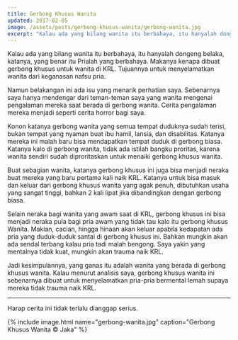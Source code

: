```yaml
---
title: Gerbong Khusus Wanita
updated: 2017-02-05
image: /assets/posts/gerbong-khusus-wanita/gerbong-wanita.jpg
excerpt: "Kalau ada yang bilang wanita itu berbahaya, itu hanyalah dongeng belaka, katanya, yang benar itu Prialah yang berbahaya."
---
```


Kalau ada yang bilang wanita itu berbahaya, itu hanyalah dongeng belaka, katanya, yang benar itu Prialah yang berbahaya. Makanya kenapa dibuat gerbong khusus untuk wanita di KRL. Tujuannya untuk menyelamatkan wanita dari keganasan nafsu pria.

Namun belakangan ini ada isu yang menarik perhatian saya. Sebenarnya saya hanya mendengar dari teman-teman saya yang wanita mengenai pengalaman mereka saat berada di gerbong wanita. Cerita pengalaman mereka menjadi seperti cerita horror bagi saya.

Konon katanya gerbong wanita yang semua tempat duduknya sudah terisi, bukan tempat yang nyaman buat ibu hamil, lansia, dan disabilitas. Katanya mereka ini malah baru bisa mendapatkan tempat duduk di gerbong biasa. Katanya kalo di gerbong wanita, tidak ada istilah bangku proritas, karena wanita sendiri sudah diproritaskan untuk menaiki gerbong khusus wanita.

Buat sebagian wanita, katanya gerbong khusus ini juga bisa menjadi neraka buat mereka yang baru pertama kali naik KRL. Katanya untuk bisa masuk dan keluar dari gerbong khusus wanita yang agak penuh, dibutuhkan usaha yang sangat tinggi, bahkan 2 kali lipat jika dibandingkan dengan gerbong biasa.

Selain neraka bagi wanita yang awam saat di KRL, gerbong khusus ini bisa menjadi neraka pula bagi pria awam yang tidak tau kalo itu gerbong khusus Wanita. Makian, cacian, hingga hinaan akan keluar apabila kedapatan ada pria yang duduk-duduk santai di gerbong khusus ini. Bahkan mungkin akan ada sendal terbang kalau pria tadi malah bengong. Saya yakin yang mentalnya tidak kuat, mungkin akan trauma naik KRL.

Jadi kesimpulannya, yang ganas itu adalah wanita yang berada di gerbong khusus wanita. Kalau menurut analisis saya, gerbong khusus wanita ini sebenarnya dibuat untuk menyelamatkan pria-pria bermental lemah supaya mereka tidak trauma naik KRL.

---

Harap cerita ini tidak terlalu dianggap serius. 

{% include image.html name="gerbong-wanita.jpg" caption="Gerbong Khusus Wanita © Jaka" %}

